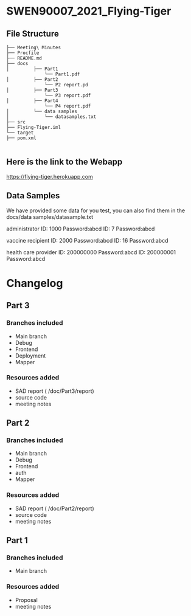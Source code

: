 # SWEN90007_2021_Flying-Tiger



## File Structure

```
├── Meeting\ Minutes
├── Procfile
├── README.md
├── docs
│         ├── Part1
              └── Part1.pdf
│         ├── Part2
              └── P2 report.pd
│         ├── Part3
              └── P3 report.pdf
│         ├── Part4
              └── P4 report.pdf
│         └── data samples
│             └── datasamples.txt
├── src
├── Flying-Tiger.iml
└── target
├── pom.xml
    
```

## Here is the link to the Webapp 

https://flying-tiger.herokuapp.com

## Data Samples

We have provided some data for you test, you can also find them in the docs/data samples/datasample.txt

administrator ID: 1000 Password:abcd
                ID: 7    Password:abcd

vaccine recipient ID: 2000 Password:abcd
                    ID: 16   Password:abcd

health care provider ID: 200000000 Password:abcd
                       ID: 200000001 Password:abcd

# Changelog


## Part 3

### Branches included

- Main branch
- Debug
- Frontend
- Deployment 
- Mapper

### Resources added

- SAD report ( /doc/Part3/report)
- source code
- meeting notes

## Part 2

### Branches included

- Main branch
- Debug
- Frontend
- auth
- Mapper

### Resources added

- SAD report ( /doc/Part2/report)
- source code
- meeting notes

## Part 1

### Branches included

- Main branch

### Resources added

- Proposal
- meeting notes
